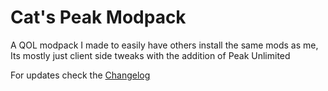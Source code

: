 # Cat's Peak Modpack
A QOL modpack I made to easily have others install the same mods as me, Its mostly just client side tweaks with the addition of Peak Unlimited

For updates check the [Changelog](https://thunderstore.io/c/peak/p/justcat8/CatsPeakModpack/changelog/)